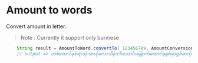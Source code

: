# Amount to words

Convert amount in letter. 
> Note : Currently it support only burmese

```java
    String result = AmountToWord.convertTo( 123456789, AmountConversion.BURMESE);
    // output => တစ်ထောင်နှစ်ရာသုံးဆယ့်လေးသိန်းငါးသောင်းခြှောက်ထောင်ခုနှစ်ရာရှစ်ဆယ့်ကိုးကျပ်
```
